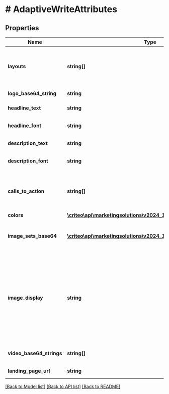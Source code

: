 # # AdaptiveWriteAttributes

## Properties

Name | Type | Description | Notes
------------ | ------------- | ------------- | -------------
**layouts** | **string[]** | The Adaptive layouts that are enabled.  It can contain any of the following values: \&quot;Editorial\&quot;, “Montage“, \&quot;InBannerVideo\&quot;. |
**logo_base64_string** | **string** | Logo image as a base-64 encoded string |
**headline_text** | **string** | The headline text of the banner |
**headline_font** | **string** | Font of the headline  Valid supported font like \&quot;Arial\&quot; |
**description_text** | **string** | The description text of the banner |
**description_font** | **string** | Font of the description  Valid supported font like \&quot;Arial\&quot; |
**calls_to_action** | **string[]** | A Call-to-Action (CTA) is an action-driven instruction to your audience intended to provoke an immediate  response, such as “Buy now” or “Go!”. |
**colors** | [**\criteo\api\marketingsolutions\v2024_10\Model\AdaptiveColors**](AdaptiveColors.md) |  |
**image_sets_base64** | [**\criteo\api\marketingsolutions\v2024_10\Model\ImageSetBase64[]**](ImageSetBase64.md) | Multiple image sets, each image set consists of multiple images as a base-64 encoded string and a headline text. | [optional]
**image_display** | **string** | Value can be \&quot;ShowFullImage\&quot; or \&quot;ZoomOnImage\&quot;. Choose whether your image set should fit inside the allocated  space (\&quot;ShowFullImage\&quot;) or whether it should fill that space (\&quot;ZoomOnImage\&quot;). If you choose ZoomOnImage, there may be some  image cropping. | [optional]
**video_base64_strings** | **string[]** | Multiple videos potentially in different shapes, each video is a base-64 encoded string. | [optional]
**landing_page_url** | **string** | Web redirection of the landing page url. |

[[Back to Model list]](../../README.md#models) [[Back to API list]](../../README.md#endpoints) [[Back to README]](../../README.md)
